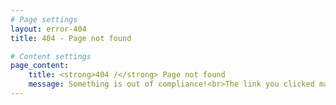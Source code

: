 ```yaml
---
# Page settings
layout: error-404
title: 404 - Page not found

# Content settings
page_content:
    title: <strong>404 /</strong> Page not found
    message: Something is out of compliance!<br>The link you clicked may be broken <br>or the page may have been removed.
---
```

